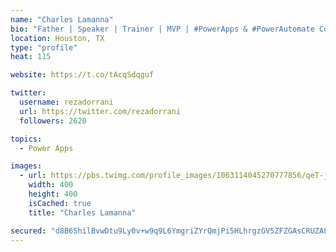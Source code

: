 ```yaml
---
name: "Charles Lamanna"
bio: "Father | Speaker | Trainer | MVP | #PowerApps & #PowerAutomate Community Super User | YouTuber Right-pointing triangle http://youtube.com/c/rezadorrani | Learn - Share - Clockwise rightwards and leftwards open circle arrows"
location: Houston, TX
type: "profile"
heat: 115

website: https://t.co/tAcqSdqguf

twitter:
  username: rezadorrani
  url: https://twitter.com/rezadorrani
  followers: 2620

topics:
  - Power Apps

images:
  - url: https://pbs.twimg.com/profile_images/1063114045270777856/qeT-jpWr_400x400.jpg
    width: 400
    height: 400
    isCached: true
    title: "Charles Lamanna"

secured: "d8B6ShilBvwDtu9Ly0v+w9q9L6YmgriZYrQmjPi5HLhrgzGV5ZFZGAsCRUZA8f1hMGvYMycGB4wguh/yaXYE/Ehimn5yqUEIVWU3JQYmyNL81raAOKoFJVpZG9A8n7+raUogoFfh/v7WJHQdchFPunwUghzkHfRETWytTb6Jf5MQTQtDumbGF3QeINEGpN5T8PkzyJ1N4UNu5umzTFApR9oiDQQQLJ032t+MUzcbfxwFzmdFiwyFdTSc1j3Q3+EODcT+i0bL4VsRz3VRdTkg8cy2ubUUiF24B7rX+3j+2tUWw2KLhGWrmkbj0OhqlfxxK/MISa0HHq0sheXBmLw630vq8M6Nw0iH+kyEJMLzjBp0UzJtrlpGhg3pNMhK+RE52nriQSvpDEZhpxcY4/EiS6zLczoYh2kRUzR0uhDvdJQ=;Lh6pON6gUmS+xLm591iNsA=="
---
```


